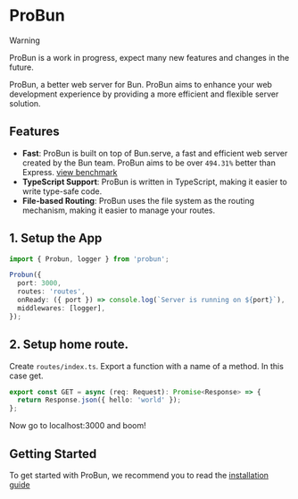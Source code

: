 # ProBun

> [!WARNING]
> ProBun is a work in progress, expect many new features and changes in the future.

ProBun, a better web server for Bun. ProBun aims to enhance your web development experience by providing a more efficient and flexible server solution.

## Features

- **Fast**: ProBun is built on top of Bun.serve, a fast and efficient web server created by the Bun team. ProBun aims to be over `494.31%` better than Express. [view benchmark](https://probun.dev/docs/benchmark.html)
- **TypeScript Support**: ProBun is written in TypeScript, making it easier to write type-safe code.
- **File-based Routing**: ProBun uses the file system as the routing mechanism, making it easier to manage your routes.

## 1. Setup the App

```typescript
import { Probun, logger } from 'probun';

Probun({
  port: 3000,
  routes: 'routes',
  onReady: ({ port }) => console.log(`Server is running on ${port}`),
  middlewares: [logger],
});
```

## 2. Setup home route.

Create `routes/index.ts`. Export a function with a name of a method. In this case get.

```ts
export const GET = async (req: Request): Promise<Response> => {
  return Response.json({ hello: 'world' });
};
```

Now go to localhost:3000 and boom!

## Getting Started

To get started with ProBun, we recommend you to read the [installation guide](https://probun.dev/docs/getting-started.html)
